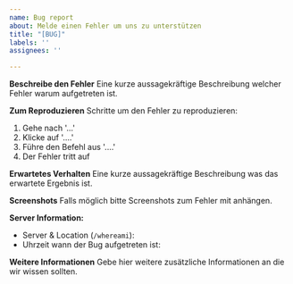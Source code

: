 ```yaml
---
name: Bug report
about: Melde einen Fehler um uns zu unterstützen
title: "[BUG]"
labels: ''
assignees: ''

---
```


**Beschreibe den Fehler**
Eine kurze aussagekräftige Beschreibung welcher Fehler warum aufgetreten ist.

**Zum Reproduzieren**
Schritte um den Fehler zu reproduzieren:
1. Gehe nach '...'
2. Klicke auf '....'
3. Führe den Befehl aus '....'
4. Der Fehler tritt auf

**Erwartetes Verhalten**
Eine kurze aussagekräftige Beschreibung was das erwartete Ergebnis ist.

**Screenshots**
Falls möglich bitte Screenshots zum Fehler mit anhängen.

**Server Information:**
- Server & Location (`/whereami`): 
- Uhrzeit wann der Bug aufgetreten ist: 

**Weitere Informationen**
Gebe hier weitere zusätzliche Informationen an die wir wissen sollten.
